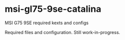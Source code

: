 # msi-gl75-9se-catalina
MSI G75 9SE required kexts and configs

Required files and configuration. Still work-in-progress.

